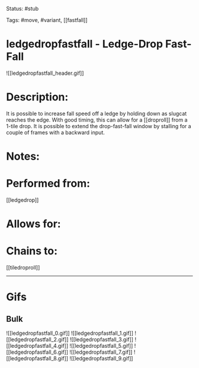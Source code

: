 Status: #stub

Tags: #move, #variant, [[fastfall]]

# ledgedropfastfall - Ledge-Drop Fast-Fall
![[ledgedropfastfall_header.gif]]
# Description:
It is possible to increase fall speed off a ledge by holding down as slugcat reaches the edge. With good timing, this can allow for a [[droproll]] from a 1-tile drop. It is possible to extend the drop-fast-fall window by stalling for a couple of frames with a backward input.

# Notes:


# Performed from:
[[ledgedrop]]

# Allows for:


# Chains to:
[[tiledroproll]]

___
# Gifs
## Bulk
![[ledgedropfastfall_0.gif]]
![[ledgedropfastfall_1.gif]]
![[ledgedropfastfall_2.gif]]
![[ledgedropfastfall_3.gif]]
![[ledgedropfastfall_4.gif]]
![[ledgedropfastfall_5.gif]]
![[ledgedropfastfall_6.gif]]
![[ledgedropfastfall_7.gif]]
![[ledgedropfastfall_8.gif]]
![[ledgedropfastfall_9.gif]]